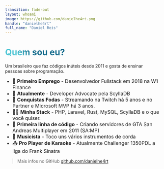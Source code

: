 ```yaml
---
transition: fade-out
layout: whoami
image: https://github.com/danielhe4rt.png
handle: "danielhe4rt"
full_name: "Daniel Reis"
---
```


# Quem sou eu?

Um brasileiro que faz códigos inúteis desde 2011 e gosta de ensinar pessoas sobre programação.

- 📝 **Primeiro Emprego** - Desenvolvedor Fullstack em 2018 na W1 Finance
- 📝 **Atualmente** - Developer Advocate pela ScyllaDB
- 🎨 **Conquistas Fodas** - Streamando na Twitch há 5 anos e no Partner e Microsoft MVP há 3 anos.
- 🧑‍💻 **Minha Stack** - PHP, Laravel, Rust, MySQL, ScyllaDB e o que você quiser.
- 🤹 **Primeira linha de código** - Criando servidores de GTA San Andreas Multiplayer em 2011 (SA:MP)
- 🎥 **Musicista** - Toco uns vários instrumentos de corda
- 📤 **Pro Player de Karaoke** - Atualmente Challenger 1350PDL a liga do Frank Sinatra
  
> <mdi-github class="text-1xl"/> Mais infos no GitHub [github.com/danielhe4rt](https://github.com/danielhe4rt)

<style>
h1 {
  background-color: #2B90B6;
  background-image: linear-gradient(45deg, #4EC5D4 10%, #146b8c 20%);
  background-size: 100%;
  -webkit-background-clip: text;
  -moz-background-clip: text;
  -webkit-text-fill-color: transparent;
  -moz-text-fill-color: transparent;
}

li {
  font-size: medium
}
</style>

<!--
Here is another comment.
-->
